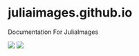 # juliaimages.github.io

Documentation For JuliaImages

[![](https://img.shields.io/badge/docs-stable-blue.svg)](https://juliaimages.github.io/JuliaImages/stable)
[![](https://img.shields.io/badge/docs-latest-blue.svg)](https://juliaimages.github.io/JuliaImages/latest)
